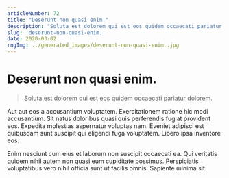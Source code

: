 ```yaml
---
articleNumber: 72
title: "Deserunt non quasi enim."
description: "Soluta est dolorem qui est eos quidem occaecati pariatur dolorem."
slug: 'deserunt-non-quasi-enim.'
date: 2020-03-02
rngImg: ../generated_images/deserunt-non-quasi-enim..jpg
---
```


# Deserunt non quasi enim.

> Soluta est dolorem qui est eos quidem occaecati pariatur dolorem.

Aut aut eos a accusantium voluptatem. Exercitationem ratione hic modi accusantium. Sit natus doloribus quasi quis perferendis fugiat provident eos. Expedita molestias aspernatur voluptas nam. Eveniet adipisci est quibusdam sunt suscipit qui eligendi fuga voluptatem. Libero ipsa inventore eos.
 Enim nesciunt cum eius et laborum non suscipit occaecati ea. Qui veritatis quidem nihil autem non quasi eum cupiditate possimus. Perspiciatis voluptatibus vero nihil officia sunt ut facilis omnis. Sapiente minima sit.
